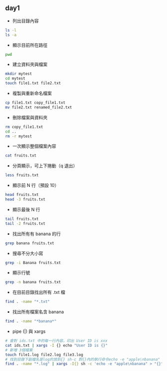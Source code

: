 ## day1
* 列出目錄內容
```bash
ls -l
ls -a
```
* 	顯示目前所在路徑
```bash
pwd
```
* 建立資料夾與檔案
```bash
mkdir mytest
cd mytest
touch file1.txt file2.txt
```
* 複製與重新命名檔案
```bash
cp file1.txt copy_file1.txt
mv file2.txt renamed_file2.txt
```
* 刪除檔案與資料夾
```bash
rm copy_file1.txt
cd ..
rm -r mytest
```
* 一次顯示整個檔案內容
```bash
cat fruits.txt
```
* 分頁顯示，可上下捲動（q 退出）
```bash
less fruits.txt
```
* 顯示前 N 行（預設 10）
```bash
head fruits.txt
head -3 fruits.txt
```
* 顯示最後 N 行
```bash
tail fruits.txt
tail -2 fruits.txt
```
* 找出所有有 banana 的行
```bash
grep banana fruits.txt
```
* 搜尋不分大小寫
```bash
grep -i Banana fruits.txt
```
* 顯示行號
```bash
grep -n banana fruits.txt
```
* 在目前目錄找出所有 .txt 檔
```bash
find . -name "*.txt"
```
* 找出所有檔案名含 banana
```bash
find . -name "*banana*"
```
*  pipe (|) 與 xargs
```bash
# 會對 ids.txt 中的每一行內容，印出 User ID is xxx
cat ids.txt | xargs -I {} echo "User ID is {}"
# 新增 3個檔案
touch file1.log file2.log file3.log  
# 找到目錄下副檔名是log的放到{} sh-c 對{}內的執行命令echo -e "apple\nbanana"
find . -name "*.log" | xargs -I{} sh -c 'echo -e "apple\nbanana" > "{}"'
```

